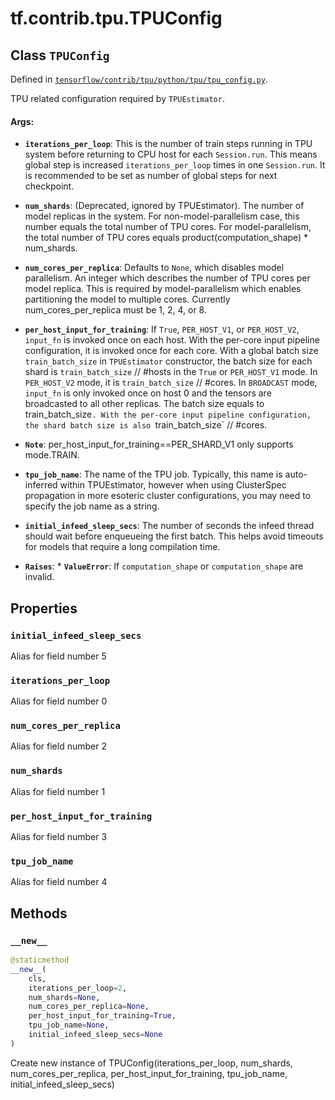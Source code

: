 <div itemscope itemtype="http://developers.google.com/ReferenceObject">
<meta itemprop="name" content="tf.contrib.tpu.TPUConfig" />
<meta itemprop="property" content="initial_infeed_sleep_secs"/>
<meta itemprop="property" content="iterations_per_loop"/>
<meta itemprop="property" content="num_cores_per_replica"/>
<meta itemprop="property" content="num_shards"/>
<meta itemprop="property" content="per_host_input_for_training"/>
<meta itemprop="property" content="tpu_job_name"/>
<meta itemprop="property" content="__new__"/>
</div>

# tf.contrib.tpu.TPUConfig

## Class `TPUConfig`





Defined in [`tensorflow/contrib/tpu/python/tpu/tpu_config.py`](https://www.tensorflow.org/code/tensorflow/contrib/tpu/python/tpu/tpu_config.py).

TPU related configuration required by `TPUEstimator`.

#### Args:

* <b>`iterations_per_loop`</b>: This is the number of train steps running in TPU
    system before returning to CPU host for each `Session.run`. This means
    global step is increased `iterations_per_loop` times in one `Session.run`.
    It is recommended to be set as number of global steps for next checkpoint.
* <b>`num_shards`</b>: (Deprecated, ignored by TPUEstimator).
    The number of model replicas in the system. For non-model-parallelism
    case, this number equals the total number of TPU cores. For
    model-parallelism, the total number of TPU cores equals
    product(computation_shape) * num_shards.
* <b>`num_cores_per_replica`</b>: Defaults to `None`, which disables model parallelism.
    An integer which describes the number of TPU cores per model replica. This
    is required by model-parallelism which enables partitioning
    the model to multiple cores. Currently num_cores_per_replica must be
    1, 2, 4, or 8.
* <b>`per_host_input_for_training`</b>: If `True`, `PER_HOST_V1`, or `PER_HOST_V2`,
    `input_fn` is invoked once on each host. With the per-core input pipeline
    configuration, it is invoked once for each core.
    With a global batch size `train_batch_size` in `TPUEstimator` constructor,
    the batch size for each shard is `train_batch_size` // #hosts in the
    `True` or `PER_HOST_V1` mode. In `PER_HOST_V2` mode, it is
    `train_batch_size` // #cores. In `BROADCAST` mode, `input_fn` is only
    invoked once on host 0 and the tensors are broadcasted to all other
    replicas. The batch size equals to train_batch_size`. With the per-core
    input pipeline configuration, the shard batch size is also
    `train_batch_size` // #cores.
* <b>`Note`</b>: per_host_input_for_training==PER_SHARD_V1 only supports mode.TRAIN.
* <b>`tpu_job_name`</b>: The name of the TPU job. Typically, this name is auto-inferred
    within TPUEstimator, however when using ClusterSpec propagation in more
    esoteric cluster configurations, you may need to specify the job name as a
    string.
* <b>`initial_infeed_sleep_secs`</b>: The number of seconds the infeed thread should
    wait before enqueueing the first batch. This helps avoid timeouts for
    models that require a long compilation time.

* <b>`Raises`</b>: * <b>`ValueError`</b>: If `computation_shape` or `computation_shape` are invalid.

## Properties

<h3 id="initial_infeed_sleep_secs"><code>initial_infeed_sleep_secs</code></h3>

Alias for field number 5

<h3 id="iterations_per_loop"><code>iterations_per_loop</code></h3>

Alias for field number 0

<h3 id="num_cores_per_replica"><code>num_cores_per_replica</code></h3>

Alias for field number 2

<h3 id="num_shards"><code>num_shards</code></h3>

Alias for field number 1

<h3 id="per_host_input_for_training"><code>per_host_input_for_training</code></h3>

Alias for field number 3

<h3 id="tpu_job_name"><code>tpu_job_name</code></h3>

Alias for field number 4



## Methods

<h3 id="__new__"><code>__new__</code></h3>

``` python
@staticmethod
__new__(
    cls,
    iterations_per_loop=2,
    num_shards=None,
    num_cores_per_replica=None,
    per_host_input_for_training=True,
    tpu_job_name=None,
    initial_infeed_sleep_secs=None
)
```

Create new instance of TPUConfig(iterations_per_loop, num_shards, num_cores_per_replica, per_host_input_for_training, tpu_job_name, initial_infeed_sleep_secs)



